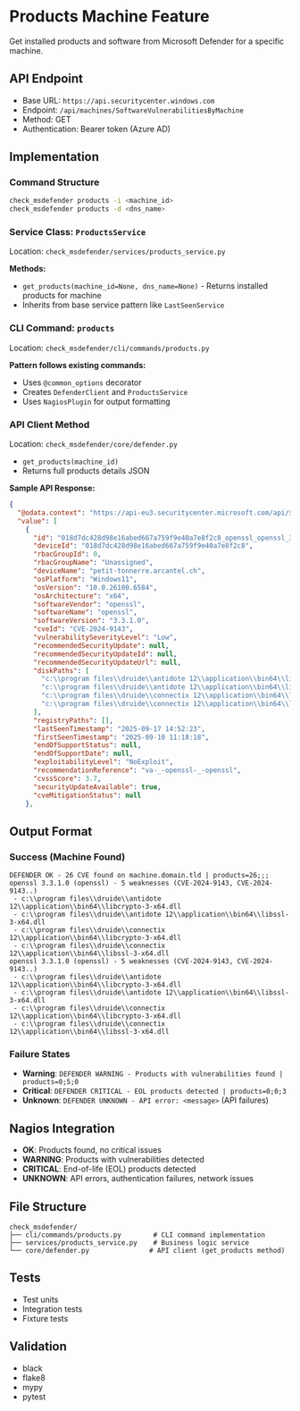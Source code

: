# Products Machine Feature

Get installed products and software from Microsoft Defender for a specific machine.

## API Endpoint
- Base URL: `https://api.securitycenter.windows.com`
- Endpoint: `/api/machines/SoftwareVulnerabilitiesByMachine`
- Method: GET
- Authentication: Bearer token (Azure AD)

## Implementation

### Command Structure
```bash
check_msdefender products -i <machine_id>
check_msdefender products -d <dns_name>
```

### Service Class: `ProductsService`
Location: `check_msdefender/services/products_service.py`

**Methods:**
- `get_products(machine_id=None, dns_name=None)` - Returns installed products for machine
- Inherits from base service pattern like `LastSeenService`

### CLI Command: `products`
Location: `check_msdefender/cli/commands/products.py`

**Pattern follows existing commands:**
- Uses `@common_options` decorator
- Creates `DefenderClient` and `ProductsService`
- Uses `NagiosPlugin` for output formatting

### API Client Method
Location: `check_msdefender/core/defender.py`
- `get_products(machine_id)`
- Returns full products details JSON

**Sample API Response:**
```json
{
  "@odata.context": "https://api-eu3.securitycenter.microsoft.com/api/$metadata#Collection(microsoft.windowsDefenderATP.api.AssetVulnerability)",
  "value": [
    {
      "id": "018d7dc428d98e16abed667a759f9e40a7e8f2c8_openssl_openssl_3.3.1.0_CVE-2024-9143",
      "deviceId": "018d7dc428d98e16abed667a759f9e40a7e8f2c8",
      "rbacGroupId": 0,
      "rbacGroupName": "Unassigned",
      "deviceName": "petit-tonnerre.arcantel.ch",
      "osPlatform": "Windows11",
      "osVersion": "10.0.26100.6584",
      "osArchitecture": "x64",
      "softwareVendor": "openssl",
      "softwareName": "openssl",
      "softwareVersion": "3.3.1.0",
      "cveId": "CVE-2024-9143",
      "vulnerabilitySeverityLevel": "Low",
      "recommendedSecurityUpdate": null,
      "recommendedSecurityUpdateId": null,
      "recommendedSecurityUpdateUrl": null,
      "diskPaths": [
        "c:\\program files\\druide\\antidote 12\\application\\bin64\\libcrypto-3-x64.dll",
        "c:\\program files\\druide\\antidote 12\\application\\bin64\\libssl-3-x64.dll",
        "c:\\program files\\druide\\connectix 12\\application\\bin64\\libcrypto-3-x64.dll",
        "c:\\program files\\druide\\connectix 12\\application\\bin64\\libssl-3-x64.dll"
      ],
      "registryPaths": [],
      "lastSeenTimestamp": "2025-09-17 14:52:23",
      "firstSeenTimestamp": "2025-09-10 11:18:18",
      "endOfSupportStatus": null,
      "endOfSupportDate": null,
      "exploitabilityLevel": "NoExploit",
      "recommendationReference": "va-_-openssl-_-openssl",
      "cvssScore": 3.7,
      "securityUpdateAvailable": true,
      "cveMitigationStatus": null
    },
```

## Output Format

### Success (Machine Found)
```
DEFENDER OK - 26 CVE found on machine.domain.tld | products=26;;;
openssl 3.3.1.0 (openssl) - 5 weaknesses (CVE-2024-9143, CVE-2024-9143..)
 - c:\\program files\\druide\\antidote 12\\application\\bin64\\libcrypto-3-x64.dll
 - c:\\program files\\druide\\antidote 12\\application\\bin64\\libssl-3-x64.dll
 - c:\\program files\\druide\\connectix 12\\application\\bin64\\libcrypto-3-x64.dll
 - c:\\program files\\druide\\connectix 12\\application\\bin64\\libssl-3-x64.dll
openssl 3.3.1.0 (openssl) - 5 weaknesses (CVE-2024-9143, CVE-2024-9143..)
 - c:\\program files\\druide\\antidote 12\\application\\bin64\\libcrypto-3-x64.dll
 - c:\\program files\\druide\\antidote 12\\application\\bin64\\libssl-3-x64.dll
 - c:\\program files\\druide\\connectix 12\\application\\bin64\\libcrypto-3-x64.dll
 - c:\\program files\\druide\\connectix 12\\application\\bin64\\libssl-3-x64.dll

```

### Failure States
- **Warning**: `DEFENDER WARNING - Products with vulnerabilities found | products=0;5;0`
- **Critical**: `DEFENDER CRITICAL - EOL products detected | products=0;0;3`
- **Unknown**: `DEFENDER UNKNOWN - API error: <message>` (API failures)

## Nagios Integration
- **OK**: Products found, no critical issues
- **WARNING**: Products with vulnerabilities detected
- **CRITICAL**: End-of-life (EOL) products detected
- **UNKNOWN**: API errors, authentication failures, network issues

## File Structure
```
check_msdefender/
├── cli/commands/products.py        # CLI command implementation
├── services/products_service.py    # Business logic service
└── core/defender.py               # API client (get_products method)
```

## Tests
- Test units
- Integration tests
- Fixture tests

## Validation
- black
- flake8
- mypy
- pytest